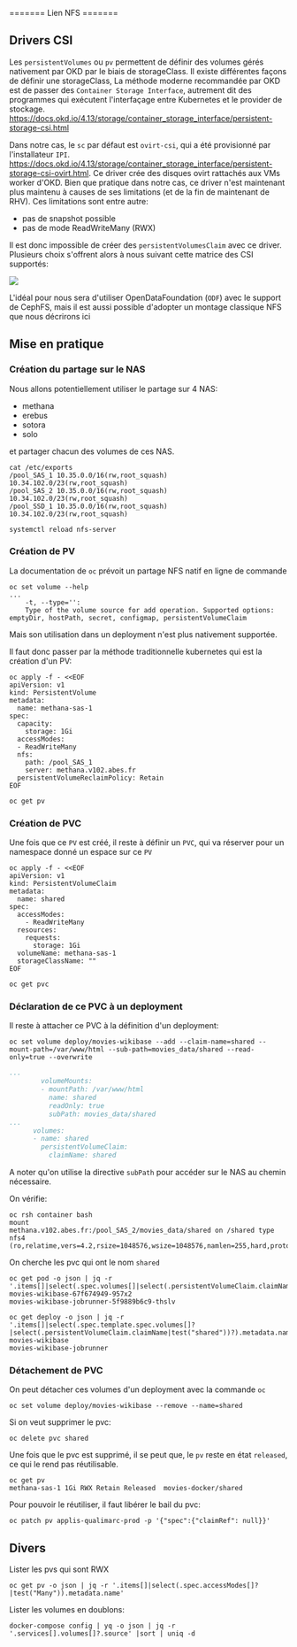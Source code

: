======= Lien NFS =======

## Drivers CSI

Les `persistentVolumes` ou `pv` permettent de définir des volumes gérés
nativement par OKD par le biais de storageClass. Il existe différentes
façons de définir une storageClass, La méthode moderne recommandée par
OKD est de passer des `Container Storage Interface`, autrement dit des
programmes qui exécutent l\'interfaçage entre Kubernetes et le provider
de stockage.
<https://docs.okd.io/4.13/storage/container_storage_interface/persistent-storage-csi.html>

Dans notre cas, le `sc` par défaut est `ovirt-csi`, qui a été
provisionné par l\'installateur `IPI`.
<https://docs.okd.io/4.13/storage/container_storage_interface/persistent-storage-csi-ovirt.html>.
Ce driver crée des disques ovirt rattachés aux VMs worker d\'OKD. Bien
que pratique dans notre cas, ce driver n\'est maintenant plus maintenu à
causes de ses limitations (et de la fin de maintenant de RHV). Ces
limitations sont entre autre:

-   pas de snapshot possible
-   pas de mode ReadWriteMany (RWX)

Il est donc impossible de créer des `persistentVolumesClaim` avec ce
driver. Plusieurs choix s\'offrent alors à nous suivant cette matrice
des CSI supportés:

![](/files/selection_393.png)

L\'idéal pour nous sera d\'utiliser OpenDataFoundation (`ODF`) avec le
support de CephFS, mais il est aussi possible d\'adopter un montage
classique NFS que nous décrirons ici

## Mise en pratique

### Création du partage sur le NAS

Nous allons potentiellement utiliser le partage sur 4 NAS:

-   methana
-   erebus
-   sotora
-   solo

et partager chacun des volumes de ces NAS.

``` /bash
cat /etc/exports
/pool_SAS_1 10.35.0.0/16(rw,root_squash) 10.34.102.0/23(rw,root_squash)
/pool_SAS_2 10.35.0.0/16(rw,root_squash) 10.34.102.0/23(rw,root_squash)
/pool_SSD_1 10.35.0.0/16(rw,root_squash) 10.34.102.0/23(rw,root_squash)
```

``` /bash
systemctl reload nfs-server
```

### Création de PV

La documentation de `oc` prévoit un partage NFS natif en ligne de
commande

``` /bash
oc set volume --help
...
    -t, --type='':
    Type of the volume source for add operation. Supported options: emptyDir, hostPath, secret, configmap, persistentVolumeClaim
```

Mais son utilisation dans un deployment n\'est plus nativement
supportée.

Il faut donc passer par la méthode traditionnelle kubernetes qui est la
création d\'un PV:

``` /bash
oc apply -f - <<EOF
apiVersion: v1
kind: PersistentVolume
metadata:
  name: methana-sas-1
spec:
  capacity:
    storage: 1Gi 
  accessModes:
  - ReadWriteMany
  nfs: 
    path: /pool_SAS_1
    server: methana.v102.abes.fr 
  persistentVolumeReclaimPolicy: Retain
EOF
```

``` /bash
oc get pv
```

### Création de PVC

Une fois que ce `PV` est créé, il reste à définir un `PVC`, qui va
réserver pour un namespace donné un espace sur ce `PV`

``` /bash
oc apply -f - <<EOF
apiVersion: v1
kind: PersistentVolumeClaim
metadata:
  name: shared
spec:
  accessModes:
    - ReadWriteMany 
  resources:
    requests:
      storage: 1Gi 
  volumeName: methana-sas-1
  storageClassName: ""
EOF
```

``` /bash
oc get pvc
```

### Déclaration de ce PVC à un deployment

Il reste à attacher ce PVC à la définition d\'un deployment:

``` /bash
oc set volume deploy/movies-wikibase --add --claim-name=shared --mount-path=/var/www/html --sub-path=movies_data/shared --read-only=true --overwrite
```

``` yaml
...
        volumeMounts:
        - mountPath: /var/www/html
          name: shared
          readOnly: true
          subPath: movies_data/shared
...
      volumes:
      - name: shared
        persistentVolumeClaim:
          claimName: shared
```

A noter qu\'on utilise la directive `subPath` pour accéder sur le NAS au
chemin nécessaire.

On vérifie:

``` /bash
oc rsh container bash
mount
methana.v102.abes.fr:/pool_SAS_2/movies_data/shared on /shared type nfs4 (ro,relatime,vers=4.2,rsize=1048576,wsize=1048576,namlen=255,hard,proto=tcp,timeo=600,retrans=2,sec=sys,clientaddr=10.35.212.57,local_lock=none,addr=10.34.103.43)
```

On cherche les pvc qui ont le nom `shared`

``` /bash
oc get pod -o json | jq -r '.items[]|select(.spec.volumes[]|select(.persistentVolumeClaim.claimName|test("shared"))?).metadata.name
movies-wikibase-67f674949-957x2
movies-wikibase-jobrunner-5f9889b6c9-thslv
```

``` /bash
oc get deploy -o json | jq -r '.items[]|select(.spec.template.spec.volumes[]?|select(.persistentVolumeClaim.claimName|test("shared"))?).metadata.name
movies-wikibase
movies-wikibase-jobrunner
```

### Détachement de PVC

On peut détacher ces volumes d\'un deployment avec la commande `oc`

``` /bash
oc set volume deploy/movies-wikibase --remove --name=shared
```

Si on veut supprimer le pvc:

``` /bash
oc delete pvc shared
```

Une fois que le pvc est supprimé, il se peut que, le `pv` reste en état
`released`, ce qui le rend pas réutilisable.

``` /bash
oc get pv
methana-sas-1 1Gi RWX Retain Released  movies-docker/shared                                                      
```

Pour pouvoir le réutiliser, il faut libérer le bail du pvc:

``` /bash
oc patch pv applis-qualimarc-prod -p '{"spec":{"claimRef": null}}'
```

## Divers

Lister les pvs qui sont RWX

``` /bash
oc get pv -o json | jq -r '.items[]|select(.spec.accessModes[]?|test("Many")).metadata.name'
```

Lister les volumes en doublons:

``` /bash
docker-compose config | yq -o json | jq -r '.services[].volumes[]?.source' |sort | uniq -d
```
